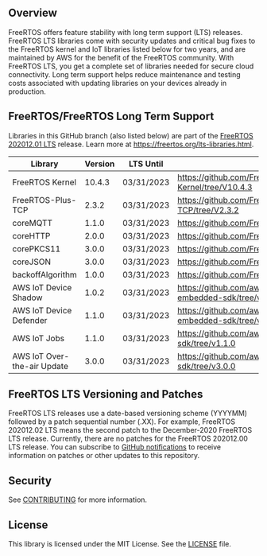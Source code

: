 ## Overview
FreeRTOS offers feature stability with long term support (LTS) releases. FreeRTOS LTS libraries come with security updates and critical bug fixes to the FreeRTOS kernel and IoT libraries listed below for two years, and are maintained by AWS for the benefit of the FreeRTOS community. With FreeRTOS LTS, you get a complete set of libraries needed for secure cloud connectivity. Long term support helps reduce maintenance and testing costs associated with updating libraries on your devices already in production.

## FreeRTOS/FreeRTOS Long Term Support

Libraries in this GitHub branch (also listed below) are part of the [FreeRTOS 202012.01 LTS](https://github.com/FreeRTOS/FreeRTOS-LTS/tree/202012-LTS) release. Learn more at https://freertos.org/lts-libraries.html.

| Library                     | Version | LTS Until  | LTS Repo URL                                                                |
|-------------------------    |---------|------------|---------------------------------------------------------------------------  |
| FreeRTOS Kernel             | 10.4.3  | 03/31/2023 | https://github.com/FreeRTOS/FreeRTOS-Kernel/tree/V10.4.3                    |
| FreeRTOS-Plus-TCP           | 2.3.2   | 03/31/2023 | https://github.com/FreeRTOS/FreeRTOS-Plus-TCP/tree/V2.3.2                   |
| coreMQTT                    | 1.1.0   | 03/31/2023 | https://github.com/FreeRTOS/coreMQTT/tree/v1.1.0                            |
| coreHTTP                    | 2.0.0   | 03/31/2023 | https://github.com/FreeRTOS/coreHTTP/tree/v2.0.0                            |
| corePKCS11                  | 3.0.0   | 03/31/2023 | https://github.com/FreeRTOS/corePKCS11/tree/v3.0.0                          |
| coreJSON                    | 3.0.0   | 03/31/2023 | https://github.com/FreeRTOS/coreJSON/tree/v3.0.0                            |
| backoffAlgorithm            | 1.0.0   | 03/31/2023 | https://github.com/FreeRTOS/backoffAlgorithm/tree/v1.0.0                    |
| AWS IoT Device Shadow       | 1.0.2   | 03/31/2023 | https://github.com/aws/Device-Shadow-for-AWS-IoT-embedded-sdk/tree/v1.0.2   |
| AWS IoT Device Defender     | 1.1.0   | 03/31/2023 | https://github.com/aws/Device-Defender-for-AWS-IoT-embedded-sdk/tree/v1.1.0 |
| AWS IoT Jobs                | 1.1.0   | 03/31/2023 | https://github.com/aws/Jobs-for-AWS-IoT-embedded-sdk/tree/v1.1.0            |
| AWS IoT Over-the-air Update | 3.0.0   | 03/31/2023 | https://github.com/aws/ota-for-aws-iot-embedded-sdk/tree/v3.0.0             |

## FreeRTOS LTS Versioning and Patches

FreeRTOS LTS releases use a date-based versioning scheme (YYYYMM) followed by a patch sequential number (.XX). For example, FreeRTOS 202012.02 LTS means the second patch to the December-2020 FreeRTOS LTS release. Currently, there are no patches for the FreeRTOS 202012.00 LTS release. You can subscribe to [GitHub notifications](https://docs.github.com/en/free-pro-team@latest/github/managing-subscriptions-and-notifications-on-github/about-notifications) to receive information on patches or other updates to this repository.   

## Security

See [CONTRIBUTING](CONTRIBUTING.md#security-issue-notifications) for more information.

## License

This library is licensed under the MIT License. See the [LICENSE](LICENSE.md) file.

